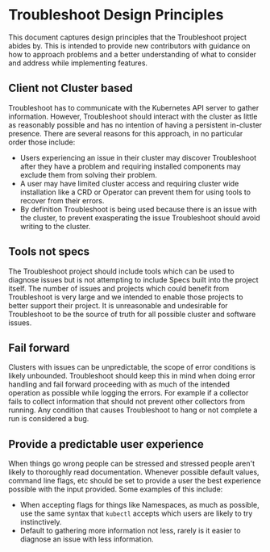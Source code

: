 # Troubleshoot Design Principles

This document captures design principles that the Troubleshoot project abides by. This is intended to provide new contributors with guidance on how to approach problems and a better understanding of what to consider and address while implementing features.

## Client not Cluster based

Troubleshoot has to communicate with the Kubernetes API server to gather information. However, Troubleshoot should interact with the cluster as little as reasonably possible and has no intention of having a persistent in-cluster presence. There are several reasons for this approach, in no particular order those include:

* Users experiencing an issue in their cluster may discover Troubleshoot after they have a problem and requiring installed components may exclude them from solving their problem.
* A user may have limited cluster access and requiring cluster wide installation like a CRD or Operator can prevent them for using tools to recover from their errors.
* By definition Troubleshoot is being used because there is an issue with the cluster, to prevent exasperating the issue Troubleshoot should avoid writing to the cluster.

## Tools not specs

The Troubleshoot project should include tools which can be used to diagnose issues but is not attempting to include Specs built into the project itself. The number of issues and projects which could benefit from Troubleshoot is very large and we intended to enable those projects to better support their project. It is unreasonable and undesirable for Troubleshoot to be the source of truth for all possible cluster and software issues.

## Fail forward

Clusters with issues can be unpredictable, the scope of error conditions is likely unbounded. Troubleshoot should keep this in mind when doing error handling and fail forward proceeding with as much of the intended operation as possible while logging the errors. For example if a collector fails to collect information that should not prevent other collectors from running. Any condition that causes Troubleshoot to hang or not complete a run is considered a bug.

## Provide a predictable user experience

When things go wrong people can be stressed and stressed people aren't likely to thoroughly read documentation. Whenever possible default values, command line flags, etc should be set to provide a user the best experience possible with the input provided. Some examples of this include:

* When accepting flags for things like Namespaces, as much as possible, use the same syntax that `kubectl` accepts which users are likely to try instinctively.
* Default to gathering more information not less, rarely is it easier to diagnose an issue with less information.

